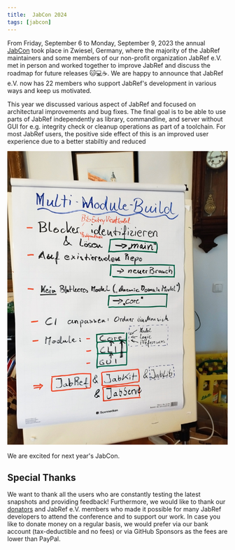 ```yaml
---
title:  JabCon 2024
tags: [jabcon]
---
```


From Friday, September 6 to Monday, September 9, 2023 the annual [JabCon](https://jabcon.jabref.org/) took place in Zwiesel, Germany, where the majority of the JabRef maintainers and some members of our non-profit organization JabRef e.V. met in person and worked together to improve JabRef and discuss the roadmap for future releases 🐱💻☕.
We are happy to announce that JabRef e.V. now has 22 members who support JabRef's development in various ways and keep us motivated.

This year we discussed various aspect of JabRef and focused on architectural improvements and bug fixes. The final goal is to be able to use parts of JabRef independently as library, commandline, and server without GUI for e.g. integrity check or cleanup operations as part of a toolchain.
For most JabRef users, the positive side effect of this is an improved user experience due to a better stabiltiy and reduced 

![Flipchart showing JabRef's intended module architecture](/img/jabref_multimodule-min.jpg)

We are excited for next year's JabCon.

## Special Thanks

We want to thank all the users who are constantly testing the latest snapshots and providing feedback!
Furthermore, we would like to thank our [donators](https://donations.jabref.org) and JabRef e.V. members who made it possible for many JabRef developers to attend the conference and to support our work.
In case you like to donate money on a regular basis, we would prefer via our bank account (tax-deductible and no fees) or via GitHub Sponsors as the fees are lower than PayPal.
